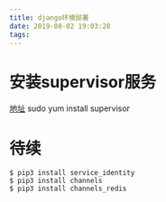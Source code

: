 ```yaml
---
title: django环境部署
date: 2019-08-02 19:03:28
tags:
---
```


# 安装supervisor服务
[地址](http://supervisord.org/)
sudo yum install supervisor
# 待续
```shell
$ pip3 install service_identity
$ pip3 install channels
$ pip3 install channels_redis
```

